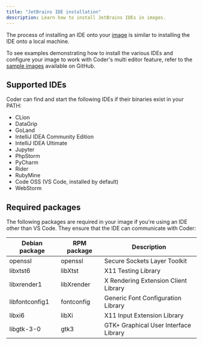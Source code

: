 ```yaml
---
title: "JetBrains IDE installation"
description: Learn how to install JetBrains IDEs in images.
---
```


The process of installing an IDE onto your [image](./images) is similar to
installing the IDE onto a local machine.

To see examples demonstrating how to install the various IDEs and configure your
image to work with Coder's multi editor feature, refer to the
[sample images](https://github.com/cdr/enterprise-images) available on GitHub.

## Supported IDEs

Coder can find and start the following IDEs if their binaries exist in your
PATH:

- CLion
- DataGrip
- GoLand
- IntelliJ IDEA Community Edition
- IntelliJ IDEA Ultimate
- Jupyter
- PhpStorm
- PyCharm
- Rider
- RubyMine
- Code OSS (VS Code, installed by default)
- WebStorm

## Required packages

The following packages are required in your image if you're using an IDE other
than VS Code. They ensure that the IDE can communicate with Coder:

<table>
    <thead>
        <tr>
            <th>Debian package</th>
            <th>RPM package</th>
            <th>Description</th>
        </tr>
    </thead>
    <tbody>
        <tr>
            <td>openssl</td>
            <td>openssl</td>
            <td>Secure Sockets Layer Toolkit</td>
        </tr>
        <tr>
            <td>libxtst6</td>
            <td>libXtst</td>
            <td>X11 Testing Library</td>
        </tr>
        <tr>
            <td>libxrender1</td>
            <td>libXrender</td>
            <td>X Rendering Extension Client Library</td>
        </tr>
        <tr>
            <td>libfontconfig1</td>
            <td>fontconfig</td>
            <td>Generic Font Configuration Library</td>
        </tr>
        <tr>
            <td>libxi6</td>
            <td>libXi</td>
            <td>X11 Input Extension Library</td>
        </tr>
        <tr>
            <td>libgtk-3-0</td>
            <td>gtk3</td>
            <td>GTK+ Graphical User Interface Library</td>
        </tr>
    </tbody>
</table>
